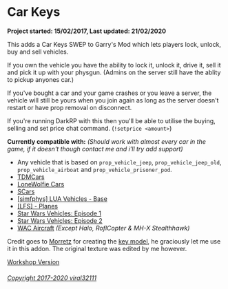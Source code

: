 # Car Keys

**Project started: 15/02/2017, Last updated: 21/02/2020**

This adds a Car Keys SWEP to Garry's Mod which lets players lock, unlock, buy and sell vehicles.

If you own the vehicle you have the ability to lock it, unlock it, drive it, sell it and pick it up with your physgun. (Admins on the server still have the ablity to pickup anyones car.)

If you've bought a car and your game crashes or you leave a server, the vehicle will still be yours when you join again as long as the server doesn't restart or have prop removal on disconnect.

If you're running DarkRP with this then you'll be able to utilise the buying, selling and set price chat command. (`!setprice <amount>`)

__Currently compatible with:__ *(Should work with almost every car in the game, if it doesn't though contact me and i'll try add support)*
* Any vehicle that is based on `prop_vehicle_jeep`, `prop_vehicle_jeep_old`, `prop_vehicle_airboat` and `prop_vehicle_prisoner_pod`.
* [TDMCars](https://steamcommunity.com/sharedfiles/filedetails/?id=140550510)
* [LoneWolfie Cars](https://steamcommunity.com/workshop/filedetails/?id=221591331)
* [SCars](https://steamcommunity.com/workshop/filedetails/?id=149640069)
* [[simfphys] LUA Vehicles - Base](https://steamcommunity.com/sharedfiles/filedetails/?id=771487490)
* [[LFS] - Planes](https://steamcommunity.com/sharedfiles/filedetails/?id=1571918906)
* [Star Wars Vehicles: Episode 1](https://steamcommunity.com/sharedfiles/filedetails/?id=495762961)
* [Star Wars Vehicles: Episode 2](https://steamcommunity.com/sharedfiles/filedetails/?id=608632308)
* [WAC Aircraft](https://steamcommunity.com/sharedfiles/filedetails/?id=199107624) *(Except Halo, RoflCopter & MH-X Stealthhawk)*

Credit goes to [Morretz](http://steamcommunity.com/profiles/76561198204059269) for creating the [key model](https://steamcommunity.com/sharedfiles/filedetails/?id=704317952), he graciously let me use it in this addon. The original texture was edited by me however.

[Workshop Version](https://steamcommunity.com/sharedfiles/filedetails/?id=864523561)

###### [Copyright 2017-2020 viral32111](LICENCE.txt)
